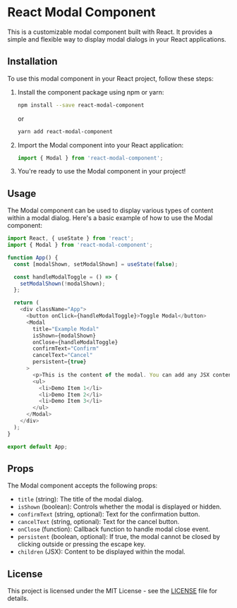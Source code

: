 # React Modal Component

This is a customizable modal component built with React. It provides a simple and flexible way to display modal dialogs in your React applications.

## Installation

To use this modal component in your React project, follow these steps:

1. Install the component package using npm or yarn:

   ```bash
   npm install --save react-modal-component
   ```

   or

   ```bash
   yarn add react-modal-component
   ```

2. Import the Modal component into your React application:

   ```javascript
   import { Modal } from 'react-modal-component';
   ```

3. You're ready to use the Modal component in your project!

## Usage

The Modal component can be used to display various types of content within a modal dialog. Here's a basic example of how to use the Modal component:

```javascript
import React, { useState } from 'react';
import { Modal } from 'react-modal-component';

function App() {
  const [modalShown, setModalShown] = useState(false);

  const handleModalToggle = () => {
    setModalShown(!modalShown);
  };

  return (
    <div className="App">
      <button onClick={handleModalToggle}>Toggle Modal</button>
      <Modal
        title="Example Modal"
        isShown={modalShown}
        onClose={handleModalToggle}
        confirmText="Confirm"
        cancelText="Cancel"
        persistent={true}
      >
        <p>This is the content of the modal. You can add any JSX content here!</p>
        <ul>
          <li>Demo Item 1</li>
          <li>Demo Item 2</li>
          <li>Demo Item 3</li>
        </ul>
      </Modal>
    </div>
  );
}

export default App;
```

## Props

The Modal component accepts the following props:

- `title` (string): The title of the modal dialog.
- `isShown` (boolean): Controls whether the modal is displayed or hidden.
- `confirmText` (string, optional): Text for the confirmation button.
- `cancelText` (string, optional): Text for the cancel button.
- `onClose` (function): Callback function to handle modal close event.
- `persistent` (boolean, optional): If true, the modal cannot be closed by clicking outside or pressing the escape key.
- `children` (JSX): Content to be displayed within the modal.

## License

This project is licensed under the MIT License - see the [LICENSE](LICENSE) file for details.
